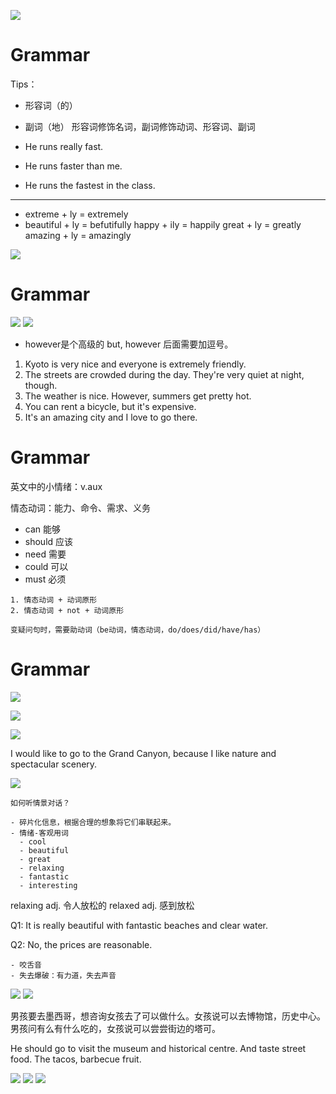 ![](./pic/1.png)
# Grammar
Tips：
- 形容词（的）
- 副词（地）
形容词修饰名词，副词修饰动词、形容词、副词

- He runs really fast.
- He runs faster than me.
- He runs the fastest in the class.

---

- extreme + ly = extremely
- beautiful + ly = befutifully
happy + ily = happily
great + ly = greatly
amazing + ly = amazingly

![](./pic/2.png)

# Grammar
![](./pic/3.png) 
![](./pic/4.png)

- however是个高级的 but, however 后面需要加逗号。

1. Kyoto is very nice and everyone is extremely friendly.
2. The streets are crowded during the day. They're very quiet at night, though.
3. The weather is nice. However, summers get pretty hot. 
4. You can rent a bicycle, but it's expensive.
5. It's an amazing city and I love to go there.

# Grammar
英文中的小情绪：v.aux

情态动词：能力、命令、需求、义务
- can 能够
- should 应该
- need 需要
- could 可以
- must 必须

```
1. 情态动词 + 动词原形
2. 情态动词 + not + 动词原形

变疑问句时，需要助动词（be动词，情态动词，do/does/did/have/has）

```


# Grammar
![](./pic/5.png)

![](./pic/6.png)

![](./pic/7.png)

I would like to go to the Grand Canyon, because I like nature and spectacular scenery.

![](./pic/8.png)

```
如何听情景对话？

- 碎片化信息，根据合理的想象将它们串联起来。
- 情绪-客观用词
  - cool
  - beautiful
  - great
  - relaxing
  - fantastic 
  - interesting
```
relaxing adj. 令人放松的
relaxed adj.  感到放松

Q1:
It is really beautiful with fantastic beaches and clear water.

Q2: 
No, the prices are reasonable.

```
- 咬舌音
- 失去爆破：有力道，失去声音
```
![](./pic/9.png)
![](./pic/10.png)

男孩要去墨西哥，想咨询女孩去了可以做什么。女孩说可以去博物馆，历史中心。男孩问有么有什么吃的，女孩说可以尝尝街边的塔可。

He should go to visit the museum and historical centre. And taste street food. The tacos, barbecue fruit.

![](./pic/11.png)
![](./pic/12.png)
![](./pic/13.png)
